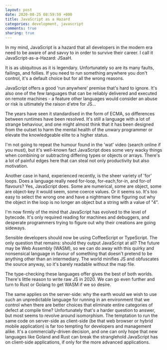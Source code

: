 ```yaml
---
layout: post
date: 2020-08-25 08:59:59 +000
title: JavaScript as a Hazard
categories: development, javascript
comments: true
sharing: true
---
```


In my mind, JavaScript is a hazard that all developers in the modern era need to be aware of and savvy to in order to survive their career. I call it JavaScript-as-a-Hazard: JSaaH.

It is as ubiquitous as it is legendary. Unfortunately so are its many faults, failings, and follies. If you need to run something anywhere you don't control, it's a default choice but for all the wrong reasons.

JavaScript offers a good 'run anywhere' premise that's hard to ignore. It's also one of the few languages that can be reliably delivered and executed on remote machines - a feature other languages would consider an abuse or risk is ultimately the raison d'etre for JS...

The years have seen it standardised in the form of ECMA, so differences between runtimes have been resolved. It's still a language with a lot of strange behaviour, and one might almost think that it has been designed from the outset to harm the mental health of the unwary programmer or elevate the knowledgeable elite to a higher status. 

I'm not going to repeat the humour found in the 'wat' video (search online if you must), but it's well-known fact JavaScript does some very wacky things when combining or subtracting differing types or objects or arrays. There's a lot of painful edges here that can steal not only productivity but also motivation. 

Another case in hand, experienced recently, is the sheer variety of 'for' loops. Does a language really need for-loop, for-each,for-in, and for-of flavours? Yes, JavaScript does. Some are numerical, some are object, some are object-key it would seem, some coerce values. Or it seems so. It's too easy to select the wrong one and have a nightmare time figuring out why the object in the loop is no longer an object but a string with a value of "4".

I'm now firmly of the mind that JavaScript has evolved to the level of bytecode. It's only required reading for machines and debuggers, and desperate programmers trying to figure out why their creations are going sideways.

Sensible developers should now be using CoffeeScript or TypeScript. The only question that remains: should they output JavaScript at all? The future may be Web Assembly (WASM), so we can do away with this quirky and nonsensical language in favour of something that doesn't pretend to be anything other than an intermediary. The world minifies JS and obfuscates the source anyway, so it's barely readable without the map file. 

The type-checking these languages offer gives the best of both worlds. There's little reason to write raw JS in 2020. We can go even further and turn to Rust or Golang to get WASM if we so desire. 

The same applies on the server-side: why the earth would we wish to use such an unpredictable language for running in an environment that we control when there are better choices that eliminate entire categories of defect at compile time? Unfortunately that's a harder question to answer, but most seems to revolve around isomorphism. The temptation to run the same code on server-side as client-side (be that web browser or hybrid mobile application) is far too tempting for developers and management alike. It's a commercially-driven decision, and one can only hope that new languages like Goland and Rust can break the stranglehold JavaScript has on client-side applications, if only for the more advanced applications.
